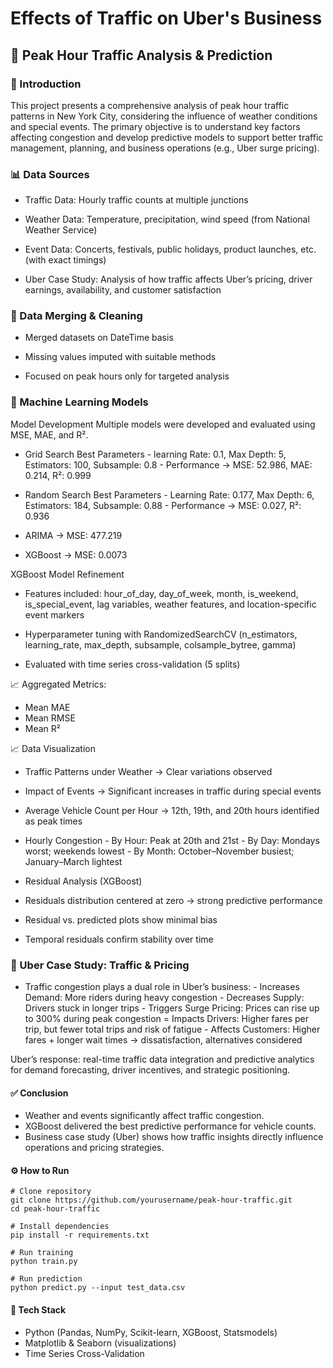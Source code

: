 # Effects of Traffic on Uber's Business

## 🚦 Peak Hour Traffic Analysis & Prediction
### 📌 Introduction

This project presents a comprehensive analysis of peak hour traffic patterns in New York City, considering the influence of weather conditions and special events. The primary objective is to understand key factors affecting congestion and develop predictive models to support better traffic management, planning, and business operations (e.g., Uber surge pricing).

### 📊 Data Sources

- Traffic Data: Hourly traffic counts at multiple junctions

- Weather Data: Temperature, precipitation, wind speed (from National Weather Service)

- Event Data: Concerts, festivals, public holidays, product launches, etc. (with exact timings)

- Uber Case Study: Analysis of how traffic affects Uber’s pricing, driver earnings, availability, and customer satisfaction

### 🧹 Data Merging & Cleaning

- Merged datasets on DateTime basis

- Missing values imputed with suitable methods

- Focused on peak hours only for targeted analysis

### 🤖 Machine Learning Models
Model Development
Multiple models were developed and evaluated using MSE, MAE, and R².

- Grid Search Best Parameters
      - learning Rate: 0.1, Max Depth: 5, Estimators: 100, Subsample: 0.8
      - Performance → MSE: 52.986, MAE: 0.214, R²: 0.999

- Random Search Best Parameters
      - Learning Rate: 0.177, Max Depth: 6, Estimators: 184, Subsample: 0.88
      - Performance → MSE: 0.027, R²: 0.936

- ARIMA → MSE: 477.219

- XGBoost → MSE: 0.0073

XGBoost Model Refinement

- Features included: hour_of_day, day_of_week, month, is_weekend, is_special_event, lag variables, weather features, and location-specific event markers

- Hyperparameter tuning with RandomizedSearchCV (n_estimators, learning_rate, max_depth, subsample, colsample_bytree, gamma)

- Evaluated with time series cross-validation (5 splits)

📈 Aggregated Metrics:

- Mean MAE
- Mean RMSE
- Mean R²

📈 Data Visualization

- Traffic Patterns under Weather → Clear variations observed
- Impact of Events → Significant increases in traffic during special events
- Average Vehicle Count per Hour → 12th, 19th, and 20th hours identified as peak times
- Hourly Congestion
      - By Hour: Peak at 20th and 21st
      - By Day: Mondays worst; weekends lowest
      - By Month: October–November busiest; January–March lightest

- Residual Analysis (XGBoost)

- Residuals distribution centered at zero → strong predictive performance
- Residual vs. predicted plots show minimal bias
- Temporal residuals confirm stability over time

### 🚖 Uber Case Study: Traffic & Pricing

- Traffic congestion plays a dual role in Uber’s business:
      - Increases Demand: More riders during heavy congestion
      - Decreases Supply: Drivers stuck in longer trips
      - Triggers Surge Pricing: Prices can rise up to 300% during peak congestion
      = Impacts Drivers: Higher fares per trip, but fewer total trips and risk of fatigue
      - Affects Customers: Higher fares + longer wait times → dissatisfaction, alternatives considered

Uber’s response: real-time traffic data integration and predictive analytics for demand forecasting, driver incentives, and strategic positioning.

#### ✅ Conclusion

- Weather and events significantly affect traffic congestion.
- XGBoost delivered the best predictive performance for vehicle counts.
- Business case study (Uber) shows how traffic insights directly influence operations and pricing strategies.

#### ⚙️ How to Run
    # Clone repository
    git clone https://github.com/yourusername/peak-hour-traffic.git
    cd peak-hour-traffic

    # Install dependencies
    pip install -r requirements.txt

    # Run training
    python train.py

    # Run prediction
    python predict.py --input test_data.csv
#### 📌 Tech Stack
- Python (Pandas, NumPy, Scikit-learn, XGBoost, Statsmodels)
- Matplotlib & Seaborn (visualizations)
- Time Series Cross-Validation
